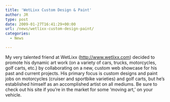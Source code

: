 ```yaml
---
title: 'WetLixx Custom Design & Paint'
author: JR
type: post
date: 2009-01-27T16:41:29+00:00
url: /news/wetlixx-custom-design-paint/
categories:
  - News

---
```

My very talented friend at WetLixx (http://www.wetlixx.com) decided to promote his dynamic art work (on a variety of cars, trucks, motorcycles, golf carts, etc.) by collaborating on a new, custom web showcase for his past and current projects. His primary focus is custom designs and paint jobs on motorcycles (cruiser and sportbike varieties) and golf carts, but he&#8217;s established himself as an accomplished artist on all mediums. Be sure to check out his site if you&#8217;re in the market for some &#8216;moving art,&#8217; on your vehicle.